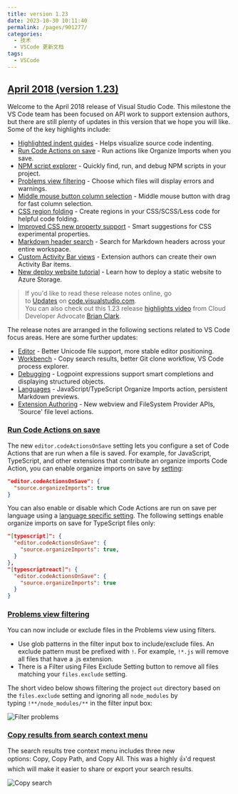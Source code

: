 ```yaml
---
title: version 1.23
date: 2023-10-30 10:11:40
permalink: /pages/901277/
categories:
  - 技术
  - VSCode 更新文档
tags:
  - VSCode
---
```


## [April 2018 (version 1.23)](https://code.visualstudio.com/updates/v1_23)

Welcome to the April 2018 release of Visual Studio Code. This milestone the VS Code team has been focused on API work to support extension authors, but there are still plenty of updates in this version that we hope you will like. Some of the key highlights include:

- [Highlighted indent guides](https://code.visualstudio.com/updates/v1_23#_highlighted-indent-guides) - Helps visualize source code indenting.
- [Run Code Actions on save](https://code.visualstudio.com/updates/v1_23#_run-code-actions-on-save) - Run actions like Organize Imports when you save.
- [NPM script explorer](https://code.visualstudio.com/updates/v1_23#_npm-script-running) - Quickly find, run, and debug NPM scripts in your project.
- [Problems view filtering](https://code.visualstudio.com/updates/v1_23#_problems-view-filtering) - Choose which files will display errors and warnings.
- [Middle mouse button column selection](https://code.visualstudio.com/updates/v1_23#_column-selection-using-middle-mouse-button) - Middle mouse button with drag for fast column selection.
- [CSS region folding](https://code.visualstudio.com/updates/v1_23#_css-region-folding) - Create regions in your CSS/SCSS/Less code for helpful code folding.
- [Improved CSS new property support](https://code.visualstudio.com/updates/v1_23#_improved-css-support-for-new-properties) - Smart suggestions for CSS experimental properties.
- [Markdown header search](https://code.visualstudio.com/updates/v1_23#_markdown-workspace-symbol-search) - Search for Markdown headers across your entire workspace.
- [Custom Activity Bar views](https://code.visualstudio.com/updates/v1_23#_extension-authoring) - Extension authors can create their own Activity Bar items.
- [New deploy website tutorial](https://code.visualstudio.com/updates/v1_23#_new-documentation) - Learn how to deploy a static website to Azure Storage.

> If you'd like to read these release notes online, go to [Updates](https://code.visualstudio.com/updates) on [code.visualstudio.com](https://code.visualstudio.com/).\
> You can also check out this 1.23 release [highlights video](https://youtu.be/9WXqgggvmOs) from Cloud Developer Advocate [Brian Clark](https://twitter.com/_clarkio).

The release notes are arranged in the following sections related to VS Code focus areas. Here are some further updates:

- [Editor](https://code.visualstudio.com/updates/v1_23#_editor) - Better Unicode file support, more stable editor positioning.
- [Workbench](https://code.visualstudio.com/updates/v1_23#_workbench) - Copy search results, better Git clone workflow, VS Code process explorer.
- [Debugging](https://code.visualstudio.com/updates/v1_23#_debugging) - Logpoint expressions support smart completions and displaying structured objects.
- [Languages](https://code.visualstudio.com/updates/v1_23#_languages) - JavaScript/TypeScript Organize Imports action, persistent Markdown previews.
- [Extension Authoring](https://code.visualstudio.com/updates/v1_23#_extension-authoring) - New webview and FileSystem Provider APIs, 'Source' file level actions.

### [Run Code Actions on save](https://code.visualstudio.com/updates/v1_23#_run-code-actions-on-save)

The new `editor.codeActionsOnSave` setting lets you configure a set of Code Actions that are run when a file is saved. For example, for JavaScript, TypeScript, and other extensions that contribute an organize imports Code Action, you can enable organize imports on save by [setting](https://code.visualstudio.com/docs/getstarted/settings):

```json
"editor.codeActionsOnSave": {
  "source.organizeImports": true
}
```

You can also enable or disable which Code Actions are run on save per language using a [language specific setting](https://code.visualstudio.com/docs/getstarted/settings#_language-specific-editor-settings). The following settings enable organize imports on save for TypeScript files only:

```json
"[typescript]": {
  "editor.codeActionsOnSave": {
    "source.organizeImports": true,
  }
},
"[typescriptreact]": {
  "editor.codeActionsOnSave": {
    "source.organizeImports": true
  }
}
```

### [Problems view filtering](https://code.visualstudio.com/updates/v1_23#_problems-view-filtering)

You can now include or exclude files in the Problems view using filters.

- Use glob patterns in the filter input box to include/exclude files. An exclude pattern must be prefixed with `!`. For example, `!*.js` will remove all files that have a .js extension.
- There is a Filter using Files Exclude Setting button to remove all files matching your `files.exclude` setting.

The short video below shows filtering the project `out` directory based on the `files.exclude` setting and ignoring all `node_modules` by typing `!**/node_modules/**` in the filter input box:

![Filter problems](https://code.visualstudio.com/assets/updates/1_23/problems_filter.gif)

### [Copy results from search context menu](https://code.visualstudio.com/updates/v1_23#_copy-results-from-search-context-menu)

The search results tree context menu includes three new options: Copy, Copy Path, and Copy All. This was a highly 👍'd request which will make it easier to share or export your search results.

![Copy search](https://code.visualstudio.com/assets/updates/1_23/copy-search.gif)
